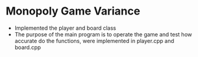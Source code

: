 # Monopoly Game Variance
* Implemented the player and board class
* The purpose of the main program is to operate the game and test how accurate
do the functions, were implemented in player.cpp and board.cpp

